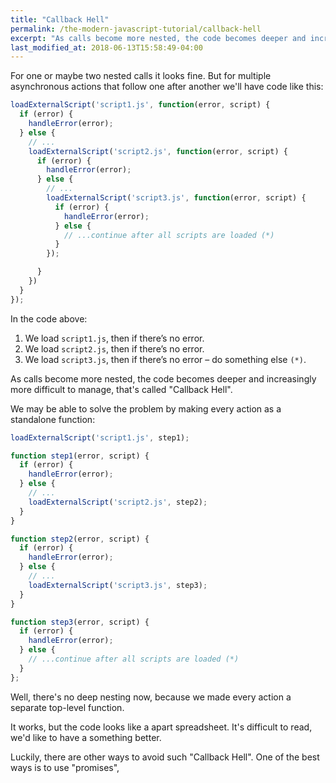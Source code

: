 ```yaml
---
title: "Callback Hell"
permalink: /the-modern-javascript-tutorial/callback-hell
excerpt: "As calls become more nested, the code becomes deeper and increasingly more difficult to manage, that's called Callback Hell..."
last_modified_at: 2018-06-13T15:58:49-04:00
---
```


For one or maybe two nested calls it looks fine. But for multiple asynchronous actions that follow one after another we'll have code like this:

```javascript
loadExternalScript('script1.js', function(error, script) {
  if (error) {
    handleError(error);
  } else {
    // ...
    loadExternalScript('script2.js', function(error, script) {
      if (error) {
        handleError(error);
      } else {
        // ...
        loadExternalScript('script3.js', function(error, script) {
          if (error) {
            handleError(error);
          } else {
            // ...continue after all scripts are loaded (*)
          }
        });

      }
    })
  }
});
```

In the code above:

1. We load `script1.js`, then if there’s no error.
2. We load `script2.js`, then if there’s no error.
3. We load `script3.js`, then if there’s no error – do something else `(*)`.

As calls become more nested, the code becomes deeper and increasingly more difficult to manage, that's called "Callback Hell".

We may be able to solve the problem by making every action as a standalone function:

```javascript
loadExternalScript('script1.js', step1);

function step1(error, script) {
  if (error) {
    handleError(error);
  } else {
    // ...
    loadExternalScript('script2.js', step2);
  }
}

function step2(error, script) {
  if (error) {
    handleError(error);
  } else {
    // ...
    loadExternalScript('script3.js', step3);
  }
}

function step3(error, script) {
  if (error) {
    handleError(error);
  } else {
    // ...continue after all scripts are loaded (*)
  }
};
```

Well, there's no deep nesting now, because we made every action a separate top-level function.

It works, but the code looks like a apart spreadsheet. It's difficult to read, we'd like to have a something better.

Luckily, there are other ways to avoid such "Callback Hell". One of the best ways is to use "promises",
